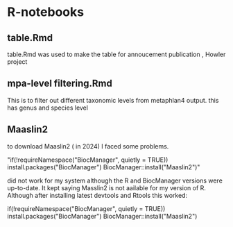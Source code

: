 # R-notebooks

## table.Rmd
table.Rmd was used to make the table for annoucement publication , Howler project

## mpa-level filtering.Rmd
This is to filter out different taxonomic levels from metaphlan4 output. this has genus and species level

## Maaslin2
to download Maaslin2 ( in 2024) I faced some problems.

"if(!requireNamespace("BiocManager", quietly = TRUE))
    install.packages("BiocManager")
BiocManager::install("Maaslin2")" 

did not work for my system although the R and BiocManager versions were up-to-date. It kept saying Masslin2 is not aailable for my version of R.
Although after installing latest devtools and Rtools this worked:

if(!requireNamespace("BiocManager", quietly = TRUE))
    install.packages("BiocManager")
BiocManager::install("Maaslin2")

